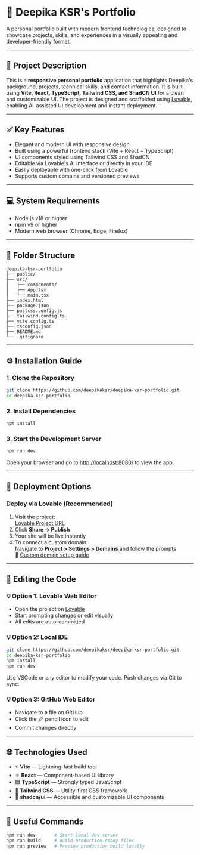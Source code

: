 # 💼 Deepika KSR's Portfolio

A personal portfolio built with modern frontend technologies, designed to showcase projects, skills, and experiences in a visually appealing and developer-friendly format.

---

## 📝 Project Description

This is a **responsive personal portfolio** application that highlights Deepika's background, projects, technical skills, and contact information. It is built using **Vite, React, TypeScript, Tailwind CSS, and ShadCN UI** for a clean and customizable UI. The project is designed and scaffolded using [Lovable](https://lovable.dev), enabling AI-assisted UI development and instant deployment.

---

## ✅ Key Features

- Elegant and modern UI with responsive design
- Built using a powerful frontend stack (Vite + React + TypeScript)
- UI components styled using Tailwind CSS and ShadCN
- Editable via Lovable's AI interface or directly in your IDE
- Easily deployable with one-click from Lovable
- Supports custom domains and versioned previews

---

## 💻 System Requirements

- Node.js v18 or higher  
- npm v9 or higher  
- Modern web browser (Chrome, Edge, Firefox)

---

## 📂 Folder Structure

```
deepika-ksr-portfolio
├── public/
├── src/
│   ├── components/
│   ├── App.tsx
│   └── main.tsx
├── index.html
├── package.json
├── postcss.config.js
├── tailwind.config.ts
├── vite.config.ts
├── tsconfig.json
├── README.md
└── .gitignore
```

---

## ⚙️ Installation Guide

### 1. Clone the Repository

```bash
git clone https://github.com/deepikaksr/deepika-ksr-portfolio.git
cd deepika-ksr-portfolio
```

### 2. Install Dependencies

```bash
npm install
```

### 3. Start the Development Server

```bash
npm run dev
```

Open your browser and go to [http://localhost:8080/](http://localhost:8080/) to view the app.

---

## 🚀 Deployment Options

### Deploy via Lovable (Recommended)

1. Visit the project:  
   [Lovable Project URL](https://lovable.dev/projects/cfb68ab2-7549-4cc5-8809-4c0d3df9bc61)
2. Click **Share → Publish**
3. Your site will be live instantly
4. To connect a custom domain:  
   Navigate to **Project > Settings > Domains** and follow the prompts  
   🔗 [Custom domain setup guide](https://docs.lovable.dev/tips-tricks/custom-domain#step-by-step-guide)

---

## 🧠 Editing the Code

### 💡 Option 1: Lovable Web Editor

- Open the project on [Lovable](https://lovable.dev/projects/cfb68ab2-7549-4cc5-8809-4c0d3df9bc61)
- Start prompting changes or edit visually
- All edits are auto-committed

### 💡 Option 2: Local IDE

```bash
git clone https://github.com/deepikaksr/deepika-ksr-portfolio.git
cd deepika-ksr-portfolio
npm install
npm run dev
```

Use VSCode or any editor to modify your code. Push changes via Git to sync.

### 💡 Option 3: GitHub Web Editor

- Navigate to a file on GitHub
- Click the 🖉 pencil icon to edit
- Commit changes directly

---

## 🌐 Technologies Used

- ⚡ **Vite** — Lightning-fast build tool
- ⚛️ **React** — Component-based UI library
- 🟦 **TypeScript** — Strongly typed JavaScript
- 🎨 **Tailwind CSS** — Utility-first CSS framework
- 🧩 **shadcn/ui** — Accessible and customizable UI components

---

## 📌 Useful Commands

```bash
npm run dev       # Start local dev server
npm run build     # Build production-ready files
npm run preview   # Preview production build locally
```
